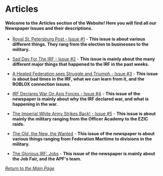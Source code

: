 # Articles
#### Welcome to the Articles section of the Website! Here you will find all our Newspaper Issues and their descriptions.

- [Royal St. Petersburg Post - Issue #1](https://docs.google.com/document/d/13EUrFybxA998Zkm9s7Pc-oTtvAByQBEcvs_9LPk5Gc4/edit?usp=sharing) - **This issue is about various different things. They rang from the election to businesses to the military.**

- [Sad Day For The IRF - Issue #2](https://docs.google.com/document/d/1RX93I5Eq4vAo7SFZp5GfIzCkaosvG3bq0ful4U9xFMA/edit?usp=sharing) - **This issue is mainly about the many different major things that happened to the IRF in the past weeks.**

- [A Heated Federation sees Struggle and Triumph - Issue #3](https://docs.google.com/document/d/1scAkq95LmAuCeq6dnNn97kF7AlkDF_Sb2ppbKgGw9Cs/edit?usp=sharing) - **This issue is about bad times in the IRF, what we can learn from it, and the ROBLOX connection issues.**

- [IRF Declares War On Axis Forces - Issue #4](https://docs.google.com/document/d/1Z8LHQOLIvGZcayqQ9vUcbN7e_6TTINppgCdLzM4_j3U/edit?usp=sharing) - **This issue of the newspaper is mainly about why the IRF declared war, and what is happening in the war.**

- [The Imperial White Army Strikes Back! - Issue #5](https://docs.google.com/document/d/1jRPsPMq8dLTvt5mXFtEH6Vk3vsfD0QIbMnEMzZ9g1r8/edit?usp=sharing) - **This issue is about mainly the military ranging from the Officer Academy to the EZIC raids.**

- [The Old, the New, the Wanted](https://docs.google.com/document/d/1_9xcONEqFaW3Ftrf8Wcxd6hz_YAg0fUC6lhme8L2nlQ/edit?usp=sharing) - **This issue of the newspaper is about various things ranging from Federation Maritime to divisions in the military.**

- [The Glorious IRF: Jobs](https://docs.google.com/document/d/1pfs4QT-ebMFEzMMkZ1d2Z4KImxKAqhVPslCChxpKPAM/edit?usp=sharing) - **This issue of the newspaper is mainly about the Job Fair, and the APF's team.**



*[Return to the Main Page](https://slayerbest01.github.io/associated-press-of-the-federation/)*
